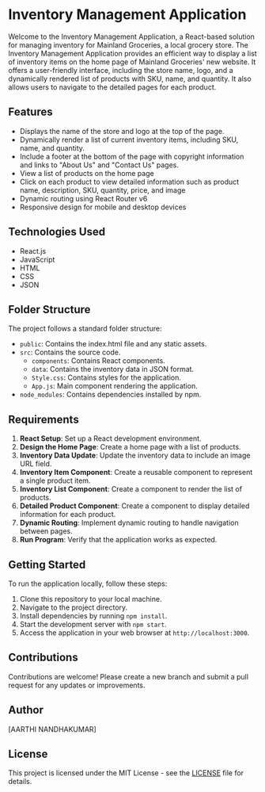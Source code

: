 # Inventory Management Application

Welcome to the Inventory Management Application, a React-based solution for managing inventory for Mainland Groceries, a local grocery store.
The Inventory Management Application provides an efficient way to display a list of inventory items on the home page of Mainland Groceries' new website. It offers a user-friendly interface, including the store name, logo, and a dynamically rendered list of products with SKU, name, and quantity. It also allows users to navigate to the detailed pages for each product.

## Features

- Displays the name of the store and logo at the top of the page.
- Dynamically render a list of current inventory items, including SKU, name, and quantity.
- Include a footer at the bottom of the page with copyright information and links to "About Us" and "Contact Us" pages.
- View a list of products on the home page
- Click on each product to view detailed information such as product name, description, SKU, quantity, price, and image
- Dynamic routing using React Router v6
- Responsive design for mobile and desktop devices

## Technologies Used

- React.js
- JavaScript
- HTML
- CSS
- JSON

## Folder Structure

The project follows a standard folder structure:

- `public`: Contains the index.html file and any static assets.
- `src`: Contains the source code.
  - `components`: Contains React components.
  - `data`: Contains the inventory data in JSON format.
  - `Style.css`: Contains styles for the application.
  - `App.js`: Main component rendering the application.
- `node_modules`: Contains dependencies installed by npm.

## Requirements

1. **React Setup**: Set up a React development environment.
2. **Design the Home Page**: Create a home page with a list of products.
3. **Inventory Data Update**: Update the inventory data to include an image URL field.
4. **Inventory Item Component**: Create a reusable component to represent a single product item.
5. **Inventory List Component**: Create a component to render the list of products.
6. **Detailed Product Component**: Create a component to display detailed information for each product.
7. **Dynamic Routing**: Implement dynamic routing to handle navigation between pages.
8. **Run Program**: Verify that the application works as expected.

## Getting Started

To run the application locally, follow these steps:

1. Clone this repository to your local machine.
2. Navigate to the project directory.
3. Install dependencies by running `npm install`.
4. Start the development server with `npm start`.
5. Access the application in your web browser at `http://localhost:3000`.

## Contributions

Contributions are welcome! Please create a new branch and submit a pull request for any updates or improvements.

## Author

[AARTHI NANDHAKUMAR]

## License

This project is licensed under the MIT License - see the [LICENSE](License.txt) file for details.
